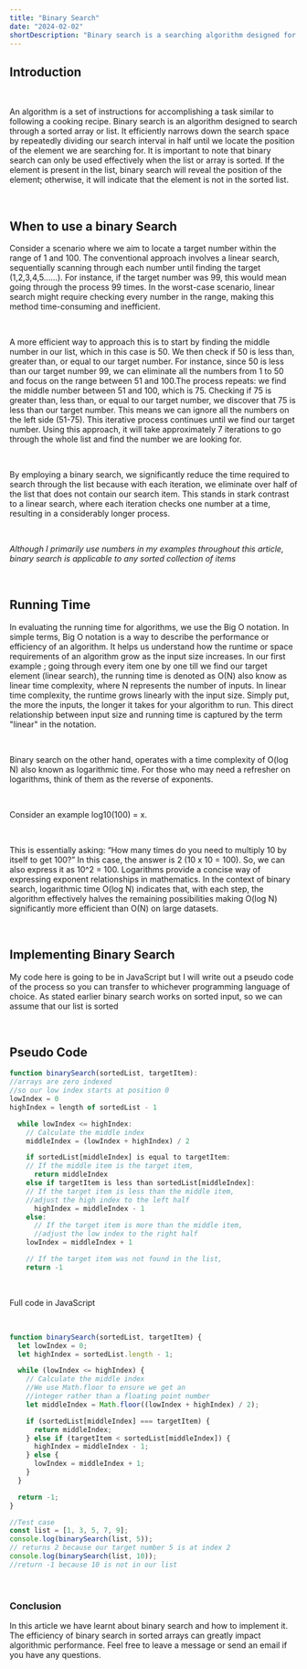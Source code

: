 ```yaml
---
title: "Binary Search"
date: "2024-02-02"
shortDescription: "Binary search is a searching algorithm designed for sorted array or list. Binary search efficiently narrows down the search space by repeatedly dividing our search interval in half until we locate the position of the element we are searching for."
---
```


## **Introduction**

&ensp;

An algorithm is a set of instructions for accomplishing a task similar to following a cooking recipe. Binary search is an algorithm designed to search through a sorted array or list. It efficiently narrows down the search space by repeatedly dividing our search interval in half until we locate the position of the element we are searching for. It is important to note that binary search can only be used effectively when the list or array is sorted. If the element is present in the list, binary search will reveal the position of the element; otherwise, it will indicate that the element is not in the sorted list.

&ensp;

## **When to use a binary Search**

Consider a scenario where we aim to locate a target number within the range of 1 and 100. The conventional approach involves a linear search, sequentially scanning through each number until finding the target (1,2,3,4,5……). For instance, if the target number was 99, this would mean going through the process 99 times. In the worst-case scenario, linear search might require checking every number in the range, making this method time-consuming and inefficient.

&nbsp;

A more efficient way to approach this is to start by finding the middle number in our list, which in this case is 50. We then check if 50 is less than, greater than, or equal to our target number. For instance, since 50 is less than our target number 99, we can eliminate all the numbers from 1 to 50 and focus on the range between 51 and 100.The process repeats: we find the middle number between 51 and 100, which is 75. Checking if 75 is greater than, less than, or equal to our target number, we discover that 75 is less than our target number. This means we can ignore all the numbers on the left side (51-75). This iterative process continues until we find our target number. Using this approach, it will take approximately 7 iterations to go through the whole list and find the number we are looking for.

&nbsp;

By employing a binary search, we significantly reduce the time required to search through the list because with each iteration, we eliminate over half of the list that does not contain our search item. This stands in stark contrast to a linear search, where each iteration checks one number at a time, resulting in a considerably longer process.

&ensp;

_Although I primarily use numbers in my examples throughout this article, binary search is applicable to any sorted collection of items_

&ensp;

## **Running Time**

In evaluating the running time for algorithms, we use the Big O notation. In simple terms, Big O notation is a way to describe the performance or efficiency of an algorithm. It helps us understand how the runtime or space requirements of an algorithm grow as the input size increases.
In our first example ; going through every item one by one till we find our target element (linear search), the running time is denoted as O(N) also know as linear time complexity, where N represents the number of inputs. In linear time complexity, the runtime grows linearly with the input size. Simply put, the more the inputs, the longer it takes for your algorithm to run. This direct relationship between input size and running time is captured by the term "linear" in the notation.

&nbsp;

Binary search on the other hand, operates with a time complexity of O(log N) also known as logarithmic time. For those who may need a refresher on logarithms, think of them as the reverse of exponents.

&nbsp;

Consider an example log10(100) = x.

&nbsp;

This is essentially asking: “How many times do you need to multiply 10 by itself to get 100?” In this case, the answer is 2 (10 x 10 = 100). So, we can also express it as 10^2 = 100. Logarithms provide a concise way of expressing exponent relationships in mathematics. In the context of binary search, logarithmic time O(log N) indicates that, with each step, the algorithm effectively halves the remaining possibilities making O(log N) significantly more efficient than O(N) on large datasets.

&nbsp;

## **Implementing Binary Search**

My code here is going to be in JavaScript but I will write out a pseudo code of the process so you can transfer to whichever programming language of choice. As stated earlier binary search works on sorted input, so we can assume that our list is sorted

&nbsp;

## **Pseudo Code**

```js
function binarySearch(sortedList, targetItem):
//arrays are zero indexed
//so our low index starts at position 0
lowIndex = 0
highIndex = length of sortedList - 1

  while lowIndex <= highIndex:
    // Calculate the middle index
    middleIndex = (lowIndex + highIndex) / 2

    if sortedList[middleIndex] is equal to targetItem:
    // If the middle item is the target item,
      return middleIndex
    else if targetItem is less than sortedList[middleIndex]:
    // If the target item is less than the middle item,
    //adjust the high index to the left half
      highIndex = middleIndex - 1
    else:
      // If the target item is more than the middle item,
      //adjust the low index to the right half
    lowIndex = middleIndex + 1

    // If the target item was not found in the list,
    return -1
```

&nbsp;

Full code in JavaScript

&nbsp;

```js
function binarySearch(sortedList, targetItem) {
  let lowIndex = 0;
  let highIndex = sortedList.length - 1;

  while (lowIndex <= highIndex) {
    // Calculate the middle index
    //We use Math.floor to ensure we get an
    //integer rather than a floating point number
    let middleIndex = Math.floor((lowIndex + highIndex) / 2);

    if (sortedList[middleIndex] === targetItem) {
      return middleIndex;
    } else if (targetItem < sortedList[middleIndex]) {
      highIndex = middleIndex - 1;
    } else {
      lowIndex = middleIndex + 1;
    }
  }

  return -1;
}

//Test case
const list = [1, 3, 5, 7, 9];
console.log(binarySearch(list, 5));
// returns 2 because our target number 5 is at index 2
console.log(binarySearch(list, 10));
//return -1 because 10 is not in our list
```

&nbsp;

### **Conclusion**

In this article we have learnt about binary search and how to implement it. The efficiency of binary search in sorted arrays can greatly impact algorithmic performance. Feel free to leave a message or send an email if you have any questions.
